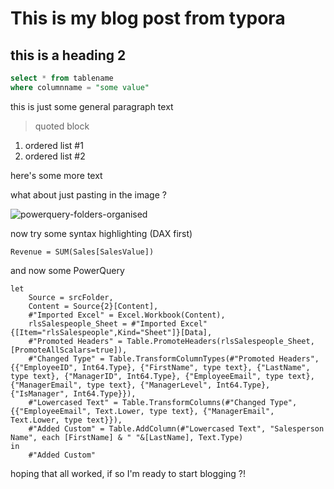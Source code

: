 # This is my blog post from typora

## this is a heading 2 

```sql
select * from tablename
where columnname = "some value"
```

this is just some general paragraph text

> quoted block

1. ordered list #1
2. ordered list #2

here's some more text

what about just pasting in the image ?


![powerquery-folders-organised](https://user-images.githubusercontent.com/16735754/148005665-8ef61014-12a1-452f-9822-36e088174fe0.png)

now try some syntax highlighting (DAX first)

```DAX
Revenue = SUM(Sales[SalesValue])
```

and now some PowerQuery

```PowerQuery
let
    Source = srcFolder,
    Content = Source{2}[Content],
    #"Imported Excel" = Excel.Workbook(Content),
    rlsSalespeople_Sheet = #"Imported Excel"{[Item="rlsSalespeople",Kind="Sheet"]}[Data],
    #"Promoted Headers" = Table.PromoteHeaders(rlsSalespeople_Sheet, [PromoteAllScalars=true]),
    #"Changed Type" = Table.TransformColumnTypes(#"Promoted Headers",{{"EmployeeID", Int64.Type}, {"FirstName", type text}, {"LastName", type text}, {"ManagerID", Int64.Type}, {"EmployeeEmail", type text}, {"ManagerEmail", type text}, {"ManagerLevel", Int64.Type}, {"IsManager", Int64.Type}}),
    #"Lowercased Text" = Table.TransformColumns(#"Changed Type",{{"EmployeeEmail", Text.Lower, type text}, {"ManagerEmail", Text.Lower, type text}}),
    #"Added Custom" = Table.AddColumn(#"Lowercased Text", "Salesperson Name", each [FirstName] & " "&[LastName], Text.Type)
in
    #"Added Custom"
```

hoping that all worked, if so I'm ready to start blogging ?!

